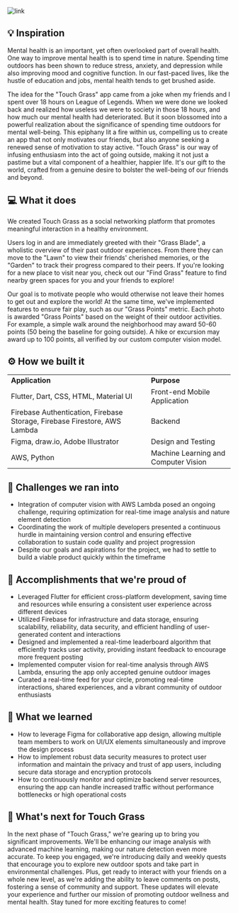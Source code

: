 ![link](https://i.imgur.com/BBrLElH.png)
## 💡 Inspiration 
Mental health is an important, yet often overlooked part of overall health. One way to improve mental health is to spend time in nature. Spending time outdoors has been shown to reduce stress, anxiety, and depression while also improving mood and cognitive function. In our fast-paced lives, like the hustle of education and jobs, mental health tends to get brushed aside.

The idea for the "Touch Grass" app came from a joke when my friends and I spent over 18 hours on League of Legends. When we were done we looked back and realized how useless we were to society in those 18 hours, and how much our mental health had deteriorated. But it soon blossomed into a powerful realization about the significance of spending time outdoors for mental well-being. This epiphany lit a fire within us, compelling us to create an app that not only motivates our friends, but also anyone seeking a renewed sense of motivation to stay active. "Touch Grass" is our way of infusing enthusiasm into the act of going outside, making it not just a pastime but a vital component of a healthier, happier life. It's our gift to the world, crafted from a genuine desire to bolster the well-being of our friends and beyond.

## 💻 What it does 
We created Touch Grass as a social networking platform that promotes meaningful interaction in a healthy environment. 

Users log in and are immediately greeted with their "Grass Blade", a wholistic overview of their past outdoor experiences. From there they can move to the "Lawn" to view their friends' cherished memories, or the "Garden" to track their progress compared to their peers. If you're looking for a new place to visit near you, check out our "Find Grass" feature to find nearby green spaces for you and your friends to explore! 

Our goal is to motivate people who would otherwise not leave their homes to get out and explore the world! At the same time, we've implemented features to ensure fair play, such as our "Grass Points" metric. Each photo is awarded "Grass Points" based on the weight of their outdoor activities. For example, a simple walk around the neighborhood may award 50-60 points (50 being the baseline for going outside). A hike or excursion may award up to 100 points, all verified by our custom computer vision model. 


## ⚙️ How we built it 
<table> <tr> <td><strong>Application</strong> </td> <td><strong>Purpose</strong> </td> </tr> <tr> <td>Flutter, Dart, CSS, HTML, Material UI </td> <td>Front-end Mobile Application </td> </tr> <tr> <td>Firebase Authentication, Firebase Storage, Firebase Firestore, AWS Lambda </td> <td>Backend </td> </tr>  <tr> <td>Figma, draw.io, Adobe Illustrator </td> <td>Design and Testing</td> </tr>
<tr><td> AWS, Python </td> <td> Machine Learning and Computer Vision</td></tr></table> 

## 🧠 Challenges we ran into 
* Integration of computer vision with AWS Lambda posed an ongoing challenge, requiring optimization for real-time image analysis and nature element detection
* Coordinating the work of multiple developers presented a continuous hurdle in maintaining version control and ensuring effective collaboration to sustain code quality and project progression
* Despite our goals and aspirations for the project, we had to settle to build a viable product quickly within the timeframe
 
## 🏅 Accomplishments that we're proud of 
* Leveraged Flutter for efficient cross-platform development, saving time and resources while ensuring a consistent user experience across different devices
* Utilized Firebase for infrastructure and data storage, ensuring scalability, reliability, data security, and efficient handling of user-generated content and interactions
* Designed and implemented a real-time leaderboard algorithm that efficiently tracks user activity, providing instant feedback to encourage more frequent posting
* Implemented computer vision for real-time analysis through AWS Lambda, ensuring the app only accepted genuine outdoor images
* Curated a real-time feed for your circle, promoting real-time interactions, shared experiences, and a vibrant community of outdoor enthusiasts


## 📖 What we learned 
* How to leverage Figma for collaborative app design, allowing multiple team members to work on UI/UX elements simultaneously and improve the design process
* How to implement robust data security measures to protect user information and maintain the privacy and trust of app users, including secure data storage and encryption protocols
* How to continuously monitor and optimize backend server resources, ensuring the app can handle increased traffic without performance bottlenecks or high operational costs

## 🚀 What's next for Touch Grass
In the next phase of "Touch Grass," we're gearing up to bring you significant improvements. We'll be enhancing our image analysis with advanced machine learning, making our nature detection even more accurate. To keep you engaged, we're introducing daily and weekly quests that encourage you to explore new outdoor spots and take part in environmental challenges. Plus, get ready to interact with your friends on a whole new level, as we're adding the ability to leave comments on posts, fostering a sense of community and support. These updates will elevate your experience and further our mission of promoting outdoor wellness and mental health. Stay tuned for more exciting features to come!
